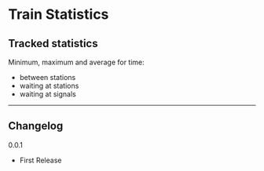 Train Statistics
===========

Tracked statistics
---

Minimum, maximum and average for time:
 - between stations
 - waiting at stations
 - waiting at signals

***
Changelog
---

0.0.1

- First Release